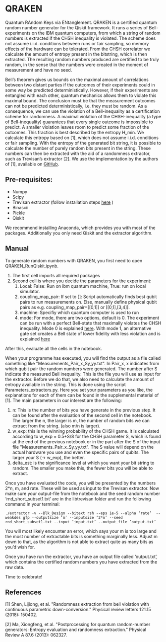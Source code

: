 # QRAKEN
Quantum RAndom Keys via ENtanglement. QRAKEN is a certified quantum random number generator for the Qiskit framework. It runs a series of Bell-experiments on the IBM quantum computers, from which a string of random numbers is extracted if the CHSH inequality is violated. The scheme does not assume i.i.d. conditions between runs or fair sampling, so memory effects of the hardware can be tolerated. From the CHSH correlator we calculate the amount of entropy present in the bitstring, which is then extracted. The resulting random numbers produced are certified to be truly random, in the sense that the numbers were created in the moment of measurement and have no seed. 

Bell’s theorem gives us bounds on the maximal amount of correlations between two distant parties if the outcomes of their experiments could in some way be predicted deterministically. However, if their experiments are entangled with each other, quantum mechanics allows them to violate this maximal bound. The conclusion must be that the measurement outcomes can not be predicted deterministically, i.e. they must be random. As a consequence, we can use the violation of a Bell-inequality as a certification scheme for randomness. A maximal violation of the CHSH-inequality (a type of Bell-inequality) guarantees that every single outcome is impossible to predict. A smaller violation leaves room to predict some fraction of the outcomes. This fraction is best described by the entropy H_min. We calculate this entropy based on [1], which does not assume i.i.d. conditions or fair sampling. With the entropy of the generated bit string, it is possible to calculate the number of purely random bits present in the string. These numbers can then be extracted with the aid of a randomness extractor, such as Trevisan’s extractor [2]. We use the implementation by the authors of [1], available on [GitHub](https://github.com/jdbancal/libtrevisan). 


## Pre-requisites:

- Numpy
- Scipy
- Trevisan extractor (follow installation steps [here](https://github.com/jdbancal/libtrevisan) )
- Binascii
- Pickle
- Qiskit

We recommend installing Anaconda, which provides you with most of the packages. Additionally you only need Qiskit and the extractor algorithm.


## Manual

To generate random numbers with QRAKEN, you first need to open QRAKEN_RunQiskit.ipynb. 
1) The first cell imports all required packages
2) Second cell is where you decide the parameters for the experiment:
   1)	Local: False: Run on ibm quantum machine, True: run on local simulator.
   2) coupling_map_pair: If set to []: Script automatically finds best qubit pairs to run measurements on. Else, manually define physical qubit pairs as e.g. coupling_map_pair=[[0,1]] or [[0,1],[3,4]]. 
   3) machine: Specifiy which quantum computer is used to run 
   4) mode: For mode, there are two options, default is 0. The experiment can be run with a perfect Bell-state that maximally violates the CHSH inequality.  Mode 0 is explained [here](https://github.com/Qiskit/qiskit-community-tutorials/blob/master/terra/qis_adv/entangled_measurement.ipynb). With mode 1, an alternative gate set creates a Bell state of lower fidelity with less violation and is explained [here](https://decpieibmquantumexperience.blogspot.com/2017/10/chsh-experiment-on-quantum-computer.html)

After this, evaluate all the cells in the notebook. 

When your programme has executed, you will find the output as a file called something like "Measurements_Pair_x_Sy_yy.txt". In Pair_x, x indicates from which qubit pair the random numbers were generated. The number after S indicate the measured Bell inequality.
This is the file you will use as input for the extractor. Before we do that, we also need to calculate the amount of entropy available in the string. This is done using the script Parameters_extractors.py. 
Here you set your parameters as you like, the explanations for each of them can be found in the supplemental material of [1]. The main parameters in our interest are the following:
1)	n: This is the number of bits you have generate in the previous step. It can be found after the evaluation of the second cell in the notebook. The larger the n, the larger is m, the number of random bits we can extract from the string. (also m/n is larger).
2)	w_exp: this is the winning probability of the CHSH game. It is calculated according to w_exp = 0.5+S/8 for the CHSH parameter S, which is found at the end of the previous notebook or in the part after the S of the input file "Measurements_Pair_x_Sy_yy.txt". The S value will depend on the actual hardware you use and even the specific pairs of qubits. The larger your S (-> w_exp), the better. 
3)	delta_est: is the significance level at which you want your bit string to random. The smaller you make this, the fewer bits you will be able to extract. 

Once you have evaluated the code, you will be presented by the numbers 2*n, m, and rate. These will be used as input to the Trevisan extractor. Now make sure your output-file from the notebook and the seed random number ‘rnd_short_subset1.txt’ are in the libtrevisan folder and run the following command in your terminal:

`./extractor -v --Blk_Design --bitext rsh --eps 1e-5 --alpha ‘rate’  --weakdes gfp --outputsize ‘m’ --inputsize ‘2*n’ --seed rnd_short_subset1.txt --input ‘input.txt’ --output_file ‘output.txt’`

You will most likely encounter an error, which says your m is too large and the most number of extractable bits is something marginally less. Adjust m down to that, as the algorithm is not able to extract quite as many bits as you’d wish for. 

Once you have run the extractor, you have an output file called ‘output.txt’, which contains the certified random numbers you have extracted from the raw data. 

Time to celebrate!


## References

[1] Shen, Lijiong, et al. "Randomness extraction from bell violation with continuous parametric down-conversion." Physical review letters 121.15 (2018): 150402.

[2] Ma, Xiongfeng, et al. "Postprocessing for quantum random-number generators: Entropy evaluation and randomness extraction." Physical Review A 87.6 (2013): 062327.

